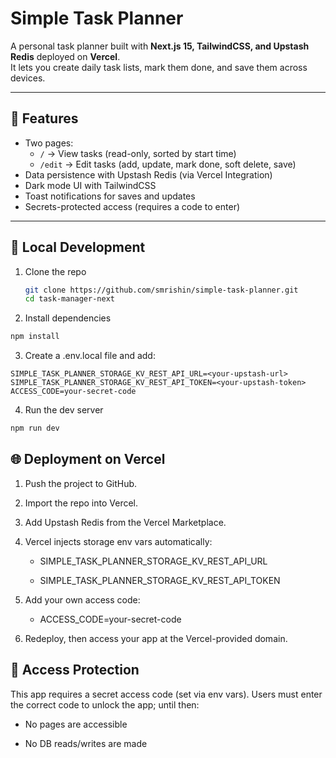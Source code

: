 # Simple Task Planner

A personal task planner built with **Next.js 15, TailwindCSS, and Upstash Redis** deployed on **Vercel**.  
It lets you create daily task lists, mark them done, and save them across devices.

---

## 🚀 Features

- Two pages:
  - `/` → View tasks (read-only, sorted by start time)
  - `/edit` → Edit tasks (add, update, mark done, soft delete, save)
- Data persistence with Upstash Redis (via Vercel Integration)
- Dark mode UI with TailwindCSS
- Toast notifications for saves and updates
- Secrets-protected access (requires a code to enter)

---

## 🔧 Local Development

1. Clone the repo
   ```bash
   git clone https://github.com/smrishin/simple-task-planner.git
   cd task-manager-next
   ```
2. Install dependencies

```bash
npm install
```

3. Create a .env.local file and add:

```env
SIMPLE_TASK_PLANNER_STORAGE_KV_REST_API_URL=<your-upstash-url>
SIMPLE_TASK_PLANNER_STORAGE_KV_REST_API_TOKEN=<your-upstash-token>
ACCESS_CODE=your-secret-code
```

4. Run the dev server

```bash
npm run dev
```

## 🌐 Deployment on Vercel

1. Push the project to GitHub.

2. Import the repo into Vercel.

3. Add Upstash Redis from the Vercel Marketplace.

4. Vercel injects storage env vars automatically:

   - SIMPLE_TASK_PLANNER_STORAGE_KV_REST_API_URL

   - SIMPLE_TASK_PLANNER_STORAGE_KV_REST_API_TOKEN

5. Add your own access code:

   - ACCESS_CODE=your-secret-code

6. Redeploy, then access your app at the Vercel-provided domain.

## 🔐 Access Protection

This app requires a secret access code (set via env vars).
Users must enter the correct code to unlock the app; until then:

- No pages are accessible

- No DB reads/writes are made
